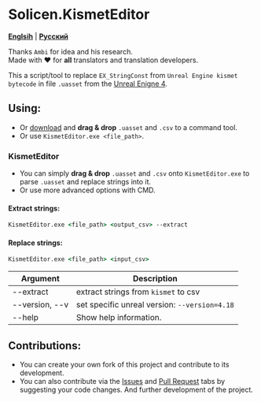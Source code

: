 # Solicen.KismetEditor

[**Englsih**](/README.md) | [**Русский**](./docs/ru/README.ru.md)

Thanks `Ambi` for idea and his research. <br>
Made with ❤️ for **all** translators and translation developers.

This a script/tool to replace `EX_StringConst` from `Unreal Engine kismet bytecode` in file `.uasset` from the [Unreal Enigne 4](https://www.unrealengine.com/). 

## Using:
* Or [download](https://github.com/SolicenTEAM/KismetEditor/releases) and **drag & drop** `.uasset` and `.csv` to a command tool.
* Or use `KismetEditor.exe <file_path>`.

### KismetEditor
* You can simply **drag & drop** `.uasset` and `.csv` onto `KismetEditor.exe` to parse `.uasset` and replace strings into it. 
* Or use more advanced options with CMD.

#### Extract strings:
```cmd
KismetEditor.exe <file_path> <output_csv> --extract
```
#### Replace strings:
```cmd 
KismetEditor.exe <file_path> <input_csv> 
```
| Argument | Description |
|----------|-------------|
| --extract | extract strings from `kismet` to csv
| --version, --v | set specific unreal version: `--version=4.18`
| --help | Show help information.

## Contributions:
* You can create your own fork of this project and contribute to its development.
* You can also contribute via the [Issues](https://github.com/SolicenTEAM/KismetEditor/issues) and [Pull Request](https://github.com/SolicenTEAM/KismetEditor/pulls) tabs by suggesting your code changes. And further development of the project. 
